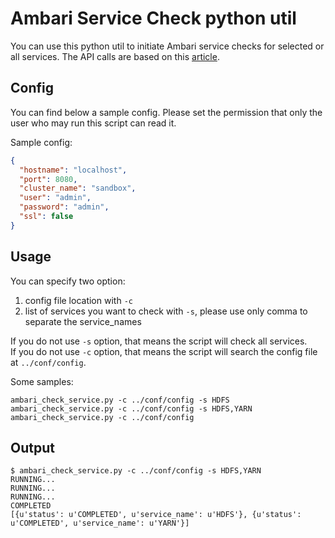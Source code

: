 # Ambari Service Check python util

You can use this python util to initiate Ambari service checks for selected or all services. The API calls are based on this [article](https://community.hortonworks.com/articles/11852/ambari-api-run-all-service-checks-bulk.html).

## Config
You can find below a sample config. Please set the permission that only the user who may run this script can read it.

Sample config:

```json
{
  "hostname": "localhost",
  "port": 8080,
  "cluster_name": "sandbox",
  "user": "admin",
  "password": "admin",
  "ssl": false
}
```

## Usage
You can specify two option:
1. config file location with `-c`
2. list of services you want to check with `-s`, please use only comma to separate the service_names

If you do not use `-s` option, that means the script will check all services.\
If you do not use `-c` option, that means the script will search the config file at `../conf/config`.

Some samples:

```shell
ambari_check_service.py -c ../conf/config -s HDFS
ambari_check_service.py -c ../conf/config -s HDFS,YARN
ambari_check_service.py -c ../conf/config
```

## Output
```shell
$ ambari_check_service.py -c ../conf/config -s HDFS,YARN
RUNNING...
RUNNING...
RUNNING...
COMPLETED
[{u'status': u'COMPLETED', u'service_name': u'HDFS'}, {u'status': u'COMPLETED', u'service_name': u'YARN'}]
```
